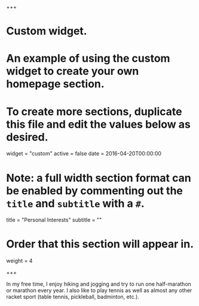 +++
# Custom widget.
# An example of using the custom widget to create your own homepage section.
# To create more sections, duplicate this file and edit the values below as desired.
widget = "custom"
active = false
date = 2016-04-20T00:00:00

# Note: a full width section format can be enabled by commenting out the `title` and `subtitle` with a `#`.
title = "Personal Interests"
subtitle = ""

# Order that this section will appear in.
weight = 4

+++

In my free time, I enjoy hiking and jogging and try to run one half-marathon or marathon every year. I also like to play tennis as well as almost any other racket sport (table tennis, pickleball, badminton, etc.).


